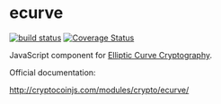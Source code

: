 ecurve
=======

[![build status](https://secure.travis-ci.org/cryptocoinjs/ecurve.png)](http://travis-ci.org/cryptocoinjs/ecurve)
[![Coverage Status](https://img.shields.io/coveralls/cryptocoinjs/ecurve.svg)](https://coveralls.io/r/cryptocoinjs/ecurve)

JavaScript component for [Elliptic Curve Cryptography](http://en.wikipedia.org/wiki/Elliptic_curve_cryptography).

Official documentation:

http://cryptocoinjs.com/modules/crypto/ecurve/


